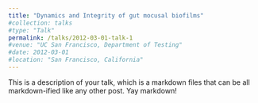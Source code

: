 ```yaml
---
title: "Dynamics and Integrity of gut mocusal biofilms"
#collection: talks
#type: "Talk"
permalink: /talks/2012-03-01-talk-1
#venue: "UC San Francisco, Department of Testing"
#date: 2012-03-01
#location: "San Francisco, California"
---
```


This is a description of your talk, which is a markdown files that can be all markdown-ified like any other post. Yay markdown!
